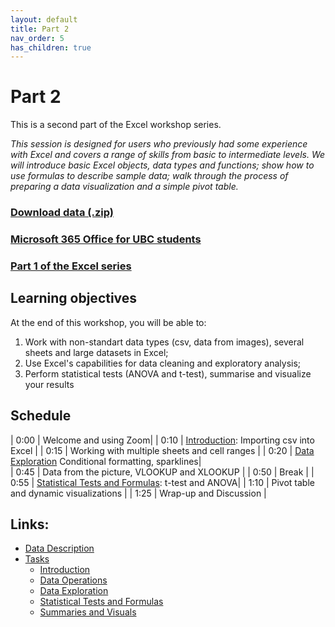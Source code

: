 ```yaml
---
layout: default
title: Part 2 
nav_order: 5
has_children: true
---
```


# Part 2 

This is a second part of the Excel workshop series.

*This session is designed for users who previously had some experience with Excel and covers a range of skills from basic to intermediate levels. We will introduce basic Excel objects, data types and functions; show how to use formulas to describe sample data; walk through the process of preparing a data visualization and a simple pivot table.*

### [Download data (.zip)](https://github.com/ubc-library-rc/excel1/raw/main/content/data.zip)

### [Microsoft 365 Office for UBC students](https://it.ubc.ca/services/desktop-print-services/software-licensing/microsoft-365-office-students)

### [Part 1 of the Excel series](https://ubc-library-rc.github.io/excel1/content/part1.html)

## Learning objectives

At the end of this workshop, you will be able to:

1. Work with non-standart data types (csv, data from images), several sheets and large datasets in Excel;
2. Use Excel's capabilities for data cleaning and exploratory analysis;
3. Perform statistical tests (ANOVA and t-test), summarise and visualize your results

## Schedule

| 0:00 | Welcome and using Zoom|
| 0:10 | [Introduction](https://ubc-library-rc.github.io/excel1/content/tasks.html#introduction): Importing csv into Excel |
| 0:15 | Working with multiple sheets and cell ranges | 
| 0:20 | [Data Exploration](https://ubc-library-rc.github.io/excel1/content/tasks2.html#data-exploration) Conditional formatting, sparklines|   
| 0:45 | Data from the picture, VLOOKUP and XLOOKUP |
| 0:50 | Break |
| 0:55 | [Statistical Tests and Formulas](https://ubc-library-rc.github.io/excel1/content/tasks2.html#t-test): t-test and ANOVA|
| 1:10 | Pivot table and dynamic visualizations |
| 1:25 | Wrap-up and Discussion |

## Links:

- [Data Description](https://ubc-library-rc.github.io/excel1/content/data-description2.html)
- [Tasks](https://ubc-library-rc.github.io/excel1/content/tasks2.html)
  - [Introduction](https://ubc-library-rc.github.io/excel1/content/tasks2.html#introduction)
  - [Data Operations](https://ubc-library-rc.github.io/excel1/content/tasks2.html#data-operations)
  - [Data Exploration](https://ubc-library-rc.github.io/excel1/content/tasks2.html#data-exploration)
  - [Statistical Tests and Formulas](https://ubc-library-rc.github.io/excel1/content/tasks2.html#statistical-tests-and-formulas)
  - [Summaries and Visuals](https://ubc-library-rc.github.io/excel1/content/tasks2.html#pivot-tables-and-visualizations) 
